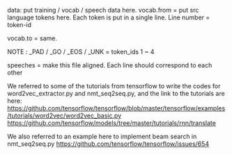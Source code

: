 data: put training / vocab / speech data here.
vocab.from = put src language tokens here. Each token is put in a single line. Line number = token-id

vocab.to = same. 

NOTE : _PAD / _GO / _EOS / _UNK = token_ids 1 ~ 4


speeches = make this file aligned. Each line should correspond to each other

We referred to some of the tutorials from tensorflow to write the codes for word2vec_extractor.py and nmt_seq2seq.py,
and the link to the tutorials are here:
https://github.com/tensorflow/tensorflow/blob/master/tensorflow/examples/tutorials/word2vec/word2vec_basic.py
https://github.com/tensorflow/models/tree/master/tutorials/rnn/translate

We also referred to an example here to implement beam search in nmt_seq2seq.py
https://github.com/tensorflow/tensorflow/issues/654